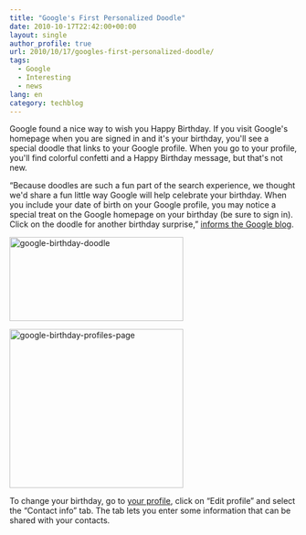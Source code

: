 ```yaml
---
title: "Google's First Personalized Doodle"
date: 2010-10-17T22:42:00+00:00
layout: single
author_profile: true
url: 2010/10/17/googles-first-personalized-doodle/
tags:
  - Google
  - Interesting
  - news
lang: en
category: techblog
---
```

Google found a nice way to wish you Happy Birthday. If you visit Google's homepage when you are signed in and it's your birthday, you'll see a special doodle that links to your Google profile. When you go to your profile, you'll find colorful confetti and a Happy Birthday message, but that's not new.

“Because doodles are such a fun part of the search experience, we thought we'd share a fun little way Google will help celebrate your birthday. When you include your date of birth on your Google profile, you may notice a special treat on the Google homepage on your birthday (be sure to sign in). Click on the doodle for another birthday surprise,” [informs the Google blog](http://googleblog.blogspot.com/2010/10/this-week-in-search-101610.html).

[<img title="google-birthday-doodle" border="0" alt="google-birthday-doodle" src="http://lh5.ggpht.com/_vaUVXcmC3OI/TLt01xmS-MI/AAAAAAAACss/2bX_ROFwTyo/google-birthday-doodle_thumb%5B1%5D.png?imgmax=800" width="304" height="147" />](http://lh4.ggpht.com/_vaUVXcmC3OI/TLt0ywC50iI/AAAAAAAACso/rXT2IxCznmo/s1600-h/google-birthday-doodle%5B3%5D.png)

[<img title="google-birthday-profiles-page" border="0" alt="google-birthday-profiles-page" src="http://lh3.ggpht.com/_vaUVXcmC3OI/TLt06Po7U8I/AAAAAAAACs0/obsEQGos2dE/google-birthday-profiles-page_thumb%5B1%5D.png?imgmax=800" width="304" height="278" />](http://lh5.ggpht.com/_vaUVXcmC3OI/TLt03kkLbhI/AAAAAAAACsw/YzIMCfAZJ-c/s1600-h/google-birthday-profiles-page%5B3%5D.png)

To change your birthday, go to [your profile](http://www.google.com/profiles/me/), click on “Edit profile” and select the “Contact info” tab. The tab lets you enter some information that can be shared with your contacts.